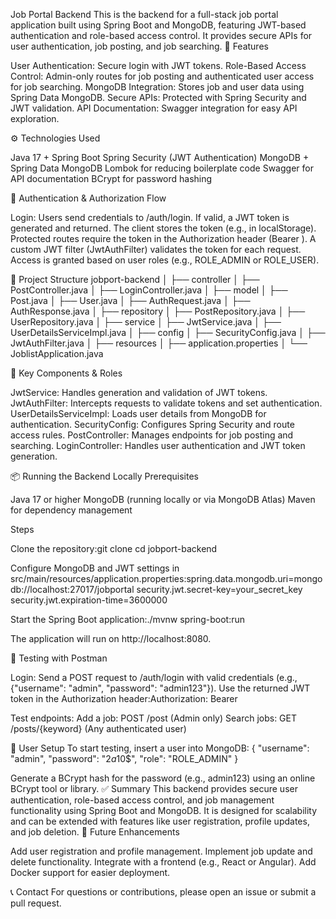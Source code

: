 Job Portal Backend
This is the backend for a full-stack job portal application built using Spring Boot and MongoDB, featuring JWT-based authentication and role-based access control. It provides secure APIs for user authentication, job posting, and job searching.
🚀 Features

User Authentication: Secure login with JWT tokens.
Role-Based Access Control: Admin-only routes for job posting and authenticated user access for job searching.
MongoDB Integration: Stores job and user data using Spring Data MongoDB.
Secure APIs: Protected with Spring Security and JWT validation.
API Documentation: Swagger integration for easy API exploration.

⚙️ Technologies Used

Java 17 + Spring Boot
Spring Security (JWT Authentication)
MongoDB + Spring Data MongoDB
Lombok for reducing boilerplate code
Swagger for API documentation
BCrypt for password hashing

🔐 Authentication & Authorization Flow

Login: Users send credentials to /auth/login.
If valid, a JWT token is generated and returned.
The client stores the token (e.g., in localStorage).
Protected routes require the token in the Authorization header (Bearer <token>).
A custom JWT filter (JwtAuthFilter) validates the token for each request.
Access is granted based on user roles (e.g., ROLE_ADMIN or ROLE_USER).

📁 Project Structure
jobport-backend
│
├── controller
│   ├── PostController.java
│   ├── LoginController.java
│
├── model
│   ├── Post.java
│   ├── User.java
│   ├── AuthRequest.java
│   ├── AuthResponse.java
│
├── repository
│   ├── PostRepository.java
│   ├── UserRepository.java
│
├── service
│   ├── JwtService.java
│   ├── UserDetailsServiceImpl.java
│
├── config
│   ├── SecurityConfig.java
│   ├── JwtAuthFilter.java
│
├── resources
│   ├── application.properties
│
└── JoblistApplication.java

🔧 Key Components & Roles

JwtService: Handles generation and validation of JWT tokens.
JwtAuthFilter: Intercepts requests to validate tokens and set authentication.
UserDetailsServiceImpl: Loads user details from MongoDB for authentication.
SecurityConfig: Configures Spring Security and route access rules.
PostController: Manages endpoints for job posting and searching.
LoginController: Handles user authentication and JWT token generation.

📦 Running the Backend Locally
Prerequisites

Java 17 or higher
MongoDB (running locally or via MongoDB Atlas)
Maven for dependency management

Steps

Clone the repository:git clone <repository-url>
cd jobport-backend


Configure MongoDB and JWT settings in src/main/resources/application.properties:spring.data.mongodb.uri=mongodb://localhost:27017/jobportal
security.jwt.secret-key=your_secret_key
security.jwt.expiration-time=3600000


Start the Spring Boot application:./mvnw spring-boot:run


The application will run on http://localhost:8080.

🧪 Testing with Postman

Login: Send a POST request to /auth/login with valid credentials (e.g., {"username": "admin", "password": "admin123"}).
Use the returned JWT token in the Authorization header:Authorization: Bearer <your-token>


Test endpoints:
Add a job: POST /post (Admin only)
Search jobs: GET /posts/{keyword} (Any authenticated user)



👤 User Setup
To start testing, insert a user into MongoDB:
{
  "username": "admin",
  "password": "$2a$10$<bcrypt-hashed-password>",
  "role": "ROLE_ADMIN"
}

Generate a BCrypt hash for the password (e.g., admin123) using an online BCrypt tool or library.
✅ Summary
This backend provides secure user authentication, role-based access control, and job management functionality using Spring Boot and MongoDB. It is designed for scalability and can be extended with features like user registration, profile updates, and job deletion.
📝 Future Enhancements

Add user registration and profile management.
Implement job update and delete functionality.
Integrate with a frontend (e.g., React or Angular).
Add Docker support for easier deployment.

📞 Contact
For questions or contributions, please open an issue or submit a pull request.
